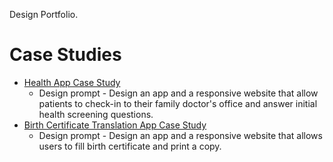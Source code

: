 Design Portfolio.

# Case Studies
* [Health App Case Study](https://docs.google.com/presentation/d/10YiugOZT7fhXr2kc09zs1nArg3VeaISRdmXYkoUk3A4/edit?usp=sharing)
	* Design prompt - Design an app and a responsive website that allow patients to check-in to their family doctor's office and answer initial health screening questions.
* [Birth Certificate Translation App Case Study](https://docs.google.com/presentation/d/1IOuuVHJMjw3mkLnMwXemYZi-FjJgjIJj4lu2SO6DyJM/edit?usp=sharing)
	* Design prompt - Design an app and a responsive website that allows users to fill birth certificate and print a copy.
